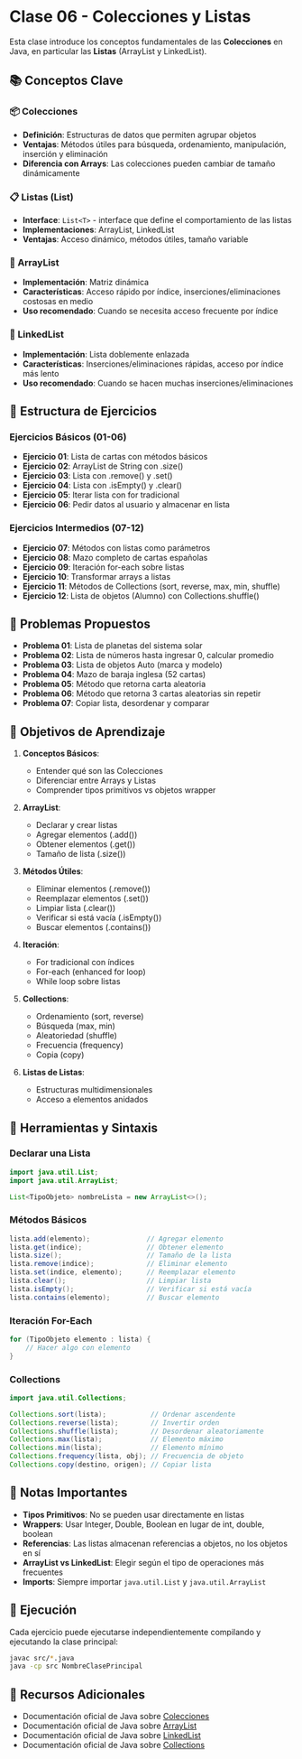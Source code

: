# Clase 06 - Colecciones y Listas

Esta clase introduce los conceptos fundamentales de las **Colecciones** en Java, en particular las **Listas** (ArrayList y LinkedList).

## 📚 Conceptos Clave

### 📦 Colecciones
- **Definición**: Estructuras de datos que permiten agrupar objetos
- **Ventajas**: Métodos útiles para búsqueda, ordenamiento, manipulación, inserción y eliminación
- **Diferencia con Arrays**: Las colecciones pueden cambiar de tamaño dinámicamente

### 📋 Listas (List)
- **Interface**: `List<T>` - interface que define el comportamiento de las listas
- **Implementaciones**: ArrayList, LinkedList
- **Ventajas**: Acceso dinámico, métodos útiles, tamaño variable

### 🔄 ArrayList
- **Implementación**: Matriz dinámica
- **Características**: Acceso rápido por índice, inserciones/eliminaciones costosas en medio
- **Uso recomendado**: Cuando se necesita acceso frecuente por índice

### 🔗 LinkedList
- **Implementación**: Lista doblemente enlazada
- **Características**: Inserciones/eliminaciones rápidas, acceso por índice más lento
- **Uso recomendado**: Cuando se hacen muchas inserciones/eliminaciones

## 📁 Estructura de Ejercicios

### Ejercicios Básicos (01-06)
- **Ejercicio 01**: Lista de cartas con métodos básicos
- **Ejercicio 02**: ArrayList de String con .size()
- **Ejercicio 03**: Lista con .remove() y .set()
- **Ejercicio 04**: Lista con .isEmpty() y .clear()
- **Ejercicio 05**: Iterar lista con for tradicional
- **Ejercicio 06**: Pedir datos al usuario y almacenar en lista

### Ejercicios Intermedios (07-12)
- **Ejercicio 07**: Métodos con listas como parámetros
- **Ejercicio 08**: Mazo completo de cartas españolas
- **Ejercicio 09**: Iteración for-each sobre listas
- **Ejercicio 10**: Transformar arrays a listas
- **Ejercicio 11**: Métodos de Collections (sort, reverse, max, min, shuffle)
- **Ejercicio 12**: Lista de objetos (Alumno) con Collections.shuffle()

## 📁 Problemas Propuestos

- **Problema 01**: Lista de planetas del sistema solar
- **Problema 02**: Lista de números hasta ingresar 0, calcular promedio
- **Problema 03**: Lista de objetos Auto (marca y modelo)
- **Problema 04**: Mazo de baraja inglesa (52 cartas)
- **Problema 05**: Método que retorna carta aleatoria
- **Problema 06**: Método que retorna 3 cartas aleatorias sin repetir
- **Problema 07**: Copiar lista, desordenar y comparar

## 🎯 Objetivos de Aprendizaje

1. **Conceptos Básicos**:
   - Entender qué son las Colecciones
   - Diferenciar entre Arrays y Listas
   - Comprender tipos primitivos vs objetos wrapper

2. **ArrayList**:
   - Declarar y crear listas
   - Agregar elementos (.add())
   - Obtener elementos (.get())
   - Tamaño de lista (.size())

3. **Métodos Útiles**:
   - Eliminar elementos (.remove())
   - Reemplazar elementos (.set())
   - Limpiar lista (.clear())
   - Verificar si está vacía (.isEmpty())
   - Buscar elementos (.contains())

4. **Iteración**:
   - For tradicional con índices
   - For-each (enhanced for loop)
   - While loop sobre listas

5. **Collections**:
   - Ordenamiento (sort, reverse)
   - Búsqueda (max, min)
   - Aleatoriedad (shuffle)
   - Frecuencia (frequency)
   - Copia (copy)

6. **Listas de Listas**:
   - Estructuras multidimensionales
   - Acceso a elementos anidados

## 🔧 Herramientas y Sintaxis

### Declarar una Lista
```java
import java.util.List;
import java.util.ArrayList;

List<TipoObjeto> nombreLista = new ArrayList<>();
```

### Métodos Básicos
```java
lista.add(elemento);              // Agregar elemento
lista.get(indice);                // Obtener elemento
lista.size();                     // Tamaño de la lista
lista.remove(indice);             // Eliminar elemento
lista.set(indice, elemento);      // Reemplazar elemento
lista.clear();                    // Limpiar lista
lista.isEmpty();                  // Verificar si está vacía
lista.contains(elemento);         // Buscar elemento
```

### Iteración For-Each
```java
for (TipoObjeto elemento : lista) {
    // Hacer algo con elemento
}
```

### Collections
```java
import java.util.Collections;

Collections.sort(lista);           // Ordenar ascendente
Collections.reverse(lista);        // Invertir orden
Collections.shuffle(lista);        // Desordenar aleatoriamente
Collections.max(lista);            // Elemento máximo
Collections.min(lista);            // Elemento mínimo
Collections.frequency(lista, obj); // Frecuencia de objeto
Collections.copy(destino, origen); // Copiar lista
```

## 📝 Notas Importantes

- **Tipos Primitivos**: No se pueden usar directamente en listas
- **Wrappers**: Usar Integer, Double, Boolean en lugar de int, double, boolean
- **Referencias**: Las listas almacenan referencias a objetos, no los objetos en sí
- **ArrayList vs LinkedList**: Elegir según el tipo de operaciones más frecuentes
- **Imports**: Siempre importar `java.util.List` y `java.util.ArrayList`

## 🚀 Ejecución

Cada ejercicio puede ejecutarse independientemente compilando y ejecutando la clase principal:

```bash
javac src/*.java
java -cp src NombreClasePrincipal
```

## 📖 Recursos Adicionales

- Documentación oficial de Java sobre [Colecciones](https://docs.oracle.com/javase/tutorial/collections/)
- Documentación oficial de Java sobre [ArrayList](https://docs.oracle.com/javase/8/docs/api/java/util/ArrayList.html)
- Documentación oficial de Java sobre [LinkedList](https://docs.oracle.com/javase/8/docs/api/java/util/LinkedList.html)
- Documentación oficial de Java sobre [Collections](https://docs.oracle.com/javase/8/docs/api/java/util/Collections.html)

